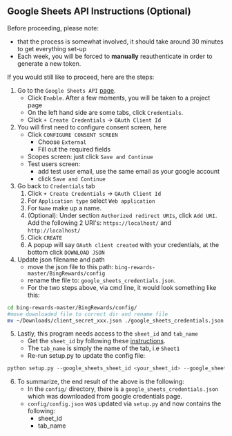 ## Google Sheets API Instructions (Optional)
Before proceeding, please note:
- that the process is somewhat involved, it should take around 30 minutes to get everything set-up
- Each week, you will be forced to **manually** reauthenticate in order to generate a new token.

If you would still like to proceed, here are the steps:

1. Go to the `Google Sheets API` [page](https://console.cloud.google.com/apis/library/sheets.googleapis.com?authuser=2).
	- Click `Enable`. After a few moments, you will be taken to a project page
	- On the left hand side are some tabs, click `Credentials`.
	- Click `+ Create Credentials` -> `OAuth Client Id`
2. You will first need to configure consent screen, here
	-  Click `CONFIGURE CONSENT SCREEN`
		- Choose `External`
		- Fill out the required fields
	- Scopes screen: just click `Save and Continue`
	- Test users screen: 
		- add test user email, use the same email as your google account
		- click `Save and Continue`
3. Go back to `Credentials` tab 
	1. Click `+ Create Credentials` -> `OAuth Client Id`
	1. For `Application type` select `Web application`
	1. For `Name` make up a name.
	1. (Optional): Under section `Authorized redirect URIs`, click `Add URI`. Add the following 2 URI's: `https://localhost/` and `http://localhost/`
	1. Click `CREATE`
	1. A popup will say `OAuth client created` with your credentials, at the bottom click `DOWNLOAD JSON`
4. Update json filename and path
	- move the json file to this path: `bing-rewards-master/BingRewards/config`
	- rename the file to: `google_sheets_credentials.json`. 
	- For the two steps above, via cmd line, it would look something like this:
```sh
cd bing-rewards-master/BingRewards/config/
#move downloaded file to correct dir and rename file
mv ~/Downloads/client_secret_xxx.json ./google_sheets_credentials.json
```
5. Lastly, this program needs access to the `sheet_id` and `tab_name` 
	- Get the `sheet_id` by following these [instructions](https://stackoverflow.com/a/36062068).
	- The `tab_name` is simply the name of the tab, i.e `Sheet1`
	- Re-run setup.py to update the config file:
```py
python setup.py --google_sheets_sheet_id <your_sheet_id> --google_sheets_tab_name <your_tab_name>
```
6. To summarize, the end result of the above is the following:
	- In the `config/` directory, there is a `google_sheets_credentials.json` which was downloaded from google credentials page.
	- `config/config.json` was updated via `setup.py` and now contains the following:
		- sheet_id
		- tab_name
